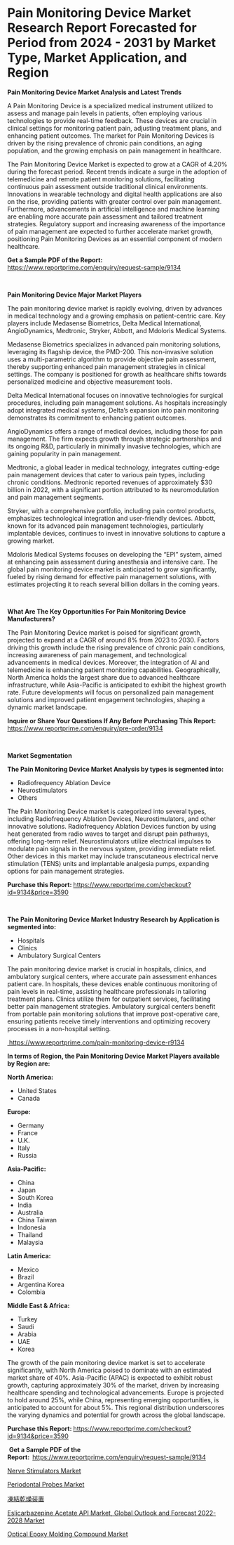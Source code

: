<p><h1>Pain Monitoring Device Market Research Report Forecasted for Period from 2024 -  2031 by Market Type, Market Application, and Region</h1></p><p><strong>Pain Monitoring Device Market Analysis and Latest Trends</strong></p>
<p><p>A Pain Monitoring Device is a specialized medical instrument utilized to assess and manage pain levels in patients, often employing various technologies to provide real-time feedback. These devices are crucial in clinical settings for monitoring patient pain, adjusting treatment plans, and enhancing patient outcomes. The market for Pain Monitoring Devices is driven by the rising prevalence of chronic pain conditions, an aging population, and the growing emphasis on pain management in healthcare.</p><p>The Pain Monitoring Device Market is expected to grow at a CAGR of 4.20% during the forecast period. Recent trends indicate a surge in the adoption of telemedicine and remote patient monitoring solutions, facilitating continuous pain assessment outside traditional clinical environments. Innovations in wearable technology and digital health applications are also on the rise, providing patients with greater control over pain management. Furthermore, advancements in artificial intelligence and machine learning are enabling more accurate pain assessment and tailored treatment strategies. Regulatory support and increasing awareness of the importance of pain management are expected to further accelerate market growth, positioning Pain Monitoring Devices as an essential component of modern healthcare.</p></p>
<p><strong>Get a Sample PDF of the Report:&nbsp;</strong> <a href="https://www.reportprime.com/enquiry/request-sample/9134">https://www.reportprime.com/enquiry/request-sample/9134</a></p>
<p>&nbsp;</p>
<p><strong>Pain Monitoring Device Major Market Players</strong></p>
<p><p>The pain monitoring device market is rapidly evolving, driven by advances in medical technology and a growing emphasis on patient-centric care. Key players include Medasense Biometrics, Delta Medical International, AngioDynamics, Medtronic, Stryker, Abbott, and Mdoloris Medical Systems. </p><p>Medasense Biometrics specializes in advanced pain monitoring solutions, leveraging its flagship device, the PMD-200. This non-invasive solution uses a multi-parametric algorithm to provide objective pain assessment, thereby supporting enhanced pain management strategies in clinical settings. The company is positioned for growth as healthcare shifts towards personalized medicine and objective measurement tools.</p><p>Delta Medical International focuses on innovative technologies for surgical procedures, including pain management solutions. As hospitals increasingly adopt integrated medical systems, Delta’s expansion into pain monitoring demonstrates its commitment to enhancing patient outcomes.</p><p>AngioDynamics offers a range of medical devices, including those for pain management. The firm expects growth through strategic partnerships and its ongoing R&D, particularly in minimally invasive technologies, which are gaining popularity in pain management.</p><p>Medtronic, a global leader in medical technology, integrates cutting-edge pain management devices that cater to various pain types, including chronic conditions. Medtronic reported revenues of approximately $30 billion in 2022, with a significant portion attributed to its neuromodulation and pain management segments.</p><p>Stryker, with a comprehensive portfolio, including pain control products, emphasizes technological integration and user-friendly devices. Abbott, known for its advanced pain management technologies, particularly implantable devices, continues to invest in innovative solutions to capture a growing market.</p><p>Mdoloris Medical Systems focuses on developing the “EPI” system, aimed at enhancing pain assessment during anesthesia and intensive care. The global pain monitoring device market is anticipated to grow significantly, fueled by rising demand for effective pain management solutions, with estimates projecting it to reach several billion dollars in the coming years.</p></p>
<p>&nbsp;</p>
<p><strong>What Are The Key Opportunities For Pain Monitoring Device Manufacturers?</strong></p>
<p><p>The Pain Monitoring Device market is poised for significant growth, projected to expand at a CAGR of around 8% from 2023 to 2030. Factors driving this growth include the rising prevalence of chronic pain conditions, increasing awareness of pain management, and technological advancements in medical devices. Moreover, the integration of AI and telemedicine is enhancing patient monitoring capabilities. Geographically, North America holds the largest share due to advanced healthcare infrastructure, while Asia-Pacific is anticipated to exhibit the highest growth rate. Future developments will focus on personalized pain management solutions and improved patient engagement technologies, shaping a dynamic market landscape.</p></p>
<p><strong>Inquire or Share Your Questions If Any Before Purchasing This Report:</strong> <a href="https://www.reportprime.com/enquiry/pre-order/9134">https://www.reportprime.com/enquiry/pre-order/9134</a></p>
<p>&nbsp;</p>
<p><strong>Market Segmentation</strong></p>
<p><strong>The Pain Monitoring Device Market Analysis by types is segmented into:</strong></p>
<p><ul><li>Radiofrequency Ablation Device</li><li>Neurostimulators</li><li>Others</li></ul></p>
<p><p>The Pain Monitoring Device market is categorized into several types, including Radiofrequency Ablation Devices, Neurostimulators, and other innovative solutions. Radiofrequency Ablation Devices function by using heat generated from radio waves to target and disrupt pain pathways, offering long-term relief. Neurostimulators utilize electrical impulses to modulate pain signals in the nervous system, providing immediate relief. Other devices in this market may include transcutaneous electrical nerve stimulation (TENS) units and implantable analgesia pumps, expanding options for pain management strategies.</p></p>
<p><strong>Purchase this Report:&nbsp;</strong><a href="https://www.reportprime.com/checkout?id=9134&price=3590">https://www.reportprime.com/checkout?id=9134&price=3590</a></p>
<p>&nbsp;</p>
<p><strong>The Pain Monitoring Device Market Industry Research by Application is segmented into:</strong></p>
<p><ul><li>Hospitals</li><li>Clinics</li><li>Ambulatory Surgical Centers</li></ul></p>
<p><p>The pain monitoring device market is crucial in hospitals, clinics, and ambulatory surgical centers, where accurate pain assessment enhances patient care. In hospitals, these devices enable continuous monitoring of pain levels in real-time, assisting healthcare professionals in tailoring treatment plans. Clinics utilize them for outpatient services, facilitating better pain management strategies. Ambulatory surgical centers benefit from portable pain monitoring solutions that improve post-operative care, ensuring patients receive timely interventions and optimizing recovery processes in a non-hospital setting.</p></p>
<p><a href="https://www.reportprime.com/pain-monitoring-device-r9134">&nbsp;https://www.reportprime.com/pain-monitoring-device-r9134</a></p>
<p><strong>In terms of Region, the Pain Monitoring Device Market Players available by Region are:</strong></p>
<p>
    <p> <strong> North America: </strong>
        <ul>
            <li>United States</li>
            <li>Canada</li>
        </ul>
        </p> 
    <p> <strong> Europe: </strong>
        <ul>
            <li>Germany</li>
            <li>France</li>
            <li>U.K.</li>
            <li>Italy</li>
            <li>Russia</li>
        </ul>
        </p> 
    <p> <strong> Asia-Pacific: </strong>
        <ul>
            <li>China</li>
            <li>Japan</li>
            <li>South Korea</li>
            <li>India</li>
            <li>Australia</li>
            <li>China Taiwan</li>
            <li>Indonesia</li>
            <li>Thailand</li>
            <li>Malaysia</li>
        </ul>
        </p> 
    <p> <strong> Latin America: </strong>
        <ul>
            <li>Mexico</li>
            <li>Brazil</li>
            <li>Argentina Korea</li>
            <li>Colombia</li>
        </ul>
        </p> 
    <p> <strong> Middle East & Africa: </strong>
        <ul>
            <li>Turkey</li>
            <li>Saudi</li>
            <li>Arabia</li>
            <li>UAE</li>
            <li>Korea</li>
        </ul>
    </p>
    </p>
<p><p>The growth of the pain monitoring device market is set to accelerate significantly, with North America poised to dominate with an estimated market share of 40%. Asia-Pacific (APAC) is expected to exhibit robust growth, capturing approximately 30% of the market, driven by increasing healthcare spending and technological advancements. Europe is projected to hold around 25%, while China, representing emerging opportunities, is anticipated to account for about 5%. This regional distribution underscores the varying dynamics and potential for growth across the global landscape.</p></p>
<p><strong>Purchase this Report: </strong><a href="https://www.reportprime.com/checkout?id=9134&price=3590">https://www.reportprime.com/checkout?id=9134&price=3590</a></p>
<p>&nbsp;<strong>Get a Sample PDF of the Report:&nbsp;&nbsp;</strong><a href="https://www.reportprime.com/enquiry/request-sample/9134">https://www.reportprime.com/enquiry/request-sample/9134</a></p>
<p><strong></strong></p>
<p><p><a href="https://www.linkedin.com/pulse/market-dynamics-future-trends-global-nerve-stimulators-sector-umc5f?trackingId=vkMEm5S%2BRbKPHwO791ZDJw%3D%3D">Nerve Stimulators Market</a></p><p><a href="https://www.linkedin.com/pulse/how-regional-markets-adapting-periodontal-probes-market-innovations-zli0f?trackingId=Q6N9wU62RxGdb1TPeb8XXA%3D%3D">Periodontal Probes Market</a></p><p><a href="https://medium.com/@cryptoasu_20150/freeze-drying-equipment-market-%E3%81%AE%E3%82%B0%E3%83%AD%E3%83%BC%E3%83%90%E3%83%AB%E5%B8%82%E5%A0%B4%E6%A6%82%E8%A6%81%E3%81%AF-%E4%B8%96%E7%95%8C%E3%81%8A%E3%82%88%E3%81%B3%E4%B8%BB%E8%A6%81%E5%B8%82%E5%A0%B4%E3%81%AB%E3%81%8A%E3%81%91%E3%82%8B%E6%A5%AD%E7%95%8C%E3%81%AB%E5%BD%B1%E9%9F%BF%E3%82%92%E4%B8%8E%E3%81%88%E3%82%8B%E4%B8%BB%E8%A6%81%E3%81%AA%E3%83%88%E3%83%AC%E3%83%B3%E3%83%89%E3%81%AB%E3%81%A4%E3%81%84%E3%81%A6-%E7%8B%AC%E8%87%AA%E3%81%AE%E8%A6%96%E7%82%B9%E3%82%92%E6%8F%90%E4%BE%9B%E3%81%97%E3%81%BE%E3%81%99-327481cfe048">凍結乾燥装置</a></p><p><a href="https://medium.com/@rosslarkin2012/insights-into-the-eslicarbazepine-acetate-api-market-global-outlook-and-forecast-2022-2028-market-a8457e7467a9">Eslicarbazepine Acetate API Market, Global Outlook and Forecast 2022-2028 Market</a></p><p><a href="https://issuu.com/reportprime-2/docs/optical-epoxy-molding-compound-mark_2504b26baf203d">Optical Epoxy Molding Compound Market</a></p></p>
